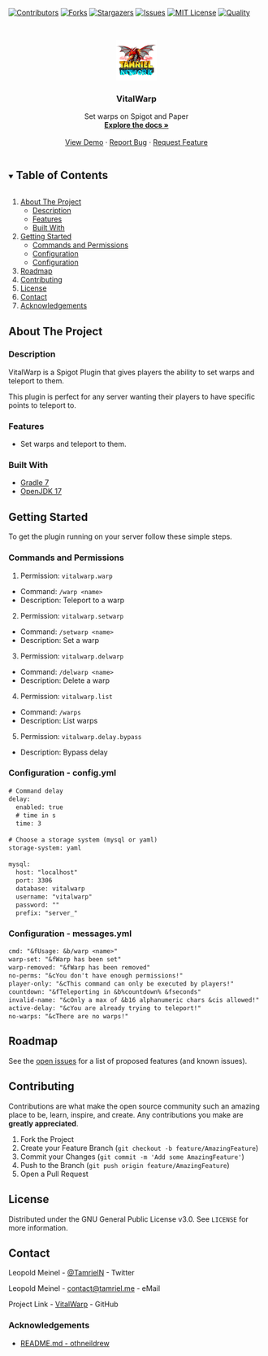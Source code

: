 <!-- PROJECT SHIELDS -->
[![Contributors][contributors-shield]][contributors-url]
[![Forks][forks-shield]][forks-url]
[![Stargazers][stars-shield]][stars-url]
[![Issues][issues-shield]][issues-url]
[![MIT License][license-shield]][license-url]
[![Quality][quality-shield]][quality-url]

<!-- PROJECT LOGO -->
<!--suppress ALL -->
<br />
<p align="center">
  <a href="https://github.com/LeoMeinel/VitalWarp">
    <img src="images/logo.png" alt="Logo" width="80" height="80">
  </a>

<h3 align="center">VitalWarp</h3>

  <p align="center">
    Set warps on Spigot and Paper
    <br />
    <a href="https://github.com/LeoMeinel/VitalWarp"><strong>Explore the docs »</strong></a>
    <br />
    <br />
    <a href="https://github.com/LeoMeinel/VitalWarp">View Demo</a>
    ·
    <a href="https://github.com/LeoMeinel/VitalWarp/issues">Report Bug</a>
    ·
    <a href="https://github.com/LeoMeinel/VitalWarp/issues">Request Feature</a>
  </p>

<!-- TABLE OF CONTENTS -->
<details open="open">
  <summary><h2 style="display: inline-block">Table of Contents</h2></summary>
  <ol>
    <li>
      <a href="#about-the-project">About The Project</a>
      <ul>
        <li><a href="#description">Description</a></li>
        <li><a href="#features">Features</a></li>
        <li><a href="#built-with">Built With</a></li>
      </ul>
    </li>
    <li>
      <a href="#getting-started">Getting Started</a>
      <ul>
        <li><a href="#commands-and-permissions">Commands and Permissions</a></li>
        <li><a href="#configuration - config.yml">Configuration</a></li>
		<li><a href="#configuration - messages.yml">Configuration</a></li>
      </ul>
    </li>
    <li><a href="#roadmap">Roadmap</a></li>
    <li><a href="#contributing">Contributing</a></li>
    <li><a href="#license">License</a></li>
    <li><a href="#contact">Contact</a></li>
    <li><a href="#acknowledgements">Acknowledgements</a></li>
  </ol>
</details>

<!-- ABOUT THE PROJECT -->

## About The Project

### Description

VitalWarp is a Spigot Plugin that gives players the ability to set warps and teleport to them.

This plugin is perfect for any server wanting their players to have specific points to teleport to.

### Features

* Set warps and teleport to them.

### Built With

* [Gradle 7](https://docs.gradle.org/7.4/release-notes.html)
* [OpenJDK 17](https://openjdk.java.net/projects/jdk/17/)

<!-- GETTING STARTED -->

## Getting Started

To get the plugin running on your server follow these simple steps.

### Commands and Permissions

1. Permission: `vitalwarp.warp`

* Command: `/warp <name>`
* Description: Teleport to a warp

2. Permission: `vitalwarp.setwarp`

* Command: `/setwarp <name>`
* Description: Set a warp

3. Permission: `vitalwarp.delwarp`

* Command: `/delwarp <name>`
* Description: Delete a warp

4. Permission: `vitalwarp.list`

* Command: `/warps`
* Description: List warps

5. Permission: `vitalwarp.delay.bypass`

* Description: Bypass delay

### Configuration - config.yml

```
# Command delay
delay:
  enabled: true
  # time in s
  time: 3

# Choose a storage system (mysql or yaml)
storage-system: yaml

mysql:
  host: "localhost"
  port: 3306
  database: vitalwarp
  username: "vitalwarp"
  password: ""
  prefix: "server_"
```

### Configuration - messages.yml

```
cmd: "&fUsage: &b/warp <name>"
warp-set: "&fWarp has been set"
warp-removed: "&fWarp has been removed"
no-perms: "&cYou don't have enough permissions!"
player-only: "&cThis command can only be executed by players!"
countdown: "&fTeleporting in &b%countdown% &fseconds"
invalid-name: "&cOnly a max of &b16 alphanumeric chars &cis allowed!"
active-delay: "&cYou are already trying to teleport!"
no-warps: "&cThere are no warps!"
```

<!-- ROADMAP -->

## Roadmap

See the [open issues](https://github.com/LeoMeinel/VitalWarp/issues) for a list of proposed features (and known
issues).

<!-- CONTRIBUTING -->

## Contributing

Contributions are what make the open source community such an amazing place to be, learn, inspire, and create. Any
contributions you make are **greatly appreciated**.

1. Fork the Project
2. Create your Feature Branch (`git checkout -b feature/AmazingFeature`)
3. Commit your Changes (`git commit -m 'Add some AmazingFeature'`)
4. Push to the Branch (`git push origin feature/AmazingFeature`)
5. Open a Pull Request

<!-- LICENSE -->

## License

Distributed under the GNU General Public License v3.0. See `LICENSE` for more information.

<!-- CONTACT -->

## Contact

Leopold Meinel - [@TamrielN](https://twitter.com/TamrielN) - Twitter

Leopold Meinel - [contact@tamriel.me](mailto:contact@tamriel.me) - eMail

Project Link - [VitalWarp](https://github.com/LeoMeinel/VitalWarp) - GitHub

<!-- ACKNOWLEDGEMENTS -->

### Acknowledgements

* [README.md - othneildrew](https://github.com/othneildrew/Best-README-Template)

<!-- MARKDOWN LINKS & IMAGES -->

[contributors-shield]: https://img.shields.io/github/contributors-anon/LeoMeinel/VitalWarp?style=for-the-badge

[contributors-url]: https://github.com/LeoMeinel/VitalWarp/graphs/contributors

[forks-shield]: https://img.shields.io/github/forks/LeoMeinel/VitalWarp?label=Forks&style=for-the-badge

[forks-url]: https://github.com/LeoMeinel/VitalWarp/network/members

[stars-shield]: https://img.shields.io/github/stars/LeoMeinel/VitalWarp?style=for-the-badge

[stars-url]: https://github.com/LeoMeinel/VitalWarp/stargazers

[issues-shield]: https://img.shields.io/github/issues/LeoMeinel/VitalWarp?style=for-the-badge

[issues-url]: https://github.com/LeoMeinel/VitalWarp/issues

[license-shield]: https://img.shields.io/github/license/LeoMeinel/VitalWarp?style=for-the-badge

[license-url]: https://github.com/LeoMeinel/VitalWarp/blob/main/LICENSE

[quality-shield]: https://img.shields.io/codefactor/grade/github/LeoMeinel/VitalWarp?style=for-the-badge

[quality-url]: https://www.codefactor.io/repository/github/LeoMeinel/VitalWarp
